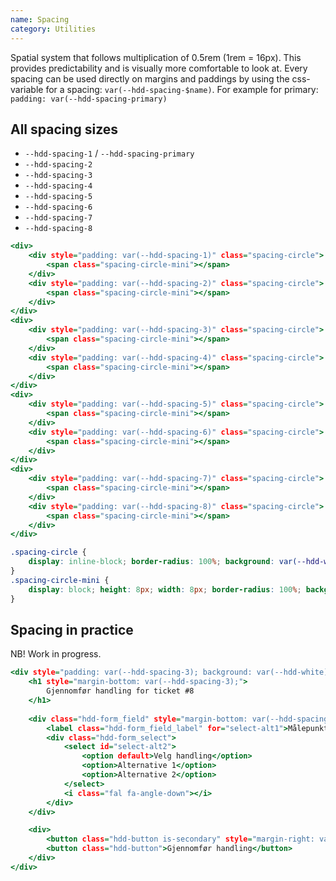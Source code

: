 ```yaml
---
name: Spacing
category: Utilities
---
```


Spatial system that follows multiplication of 0.5rem (1rem = 16px). This provides predictability and is visually more comfortable to look at. Every spacing can be used directly on margins and paddings by using the css-variable for a spacing: `var(--hdd-spacing-$name)`. For example for primary: `padding: var(--hdd-spacing-primary)`

## All spacing sizes

- `--hdd-spacing-1` / `--hdd-spacing-primary`
- `--hdd-spacing-2`
- `--hdd-spacing-3`
- `--hdd-spacing-4`
- `--hdd-spacing-5`
- `--hdd-spacing-6`
- `--hdd-spacing-7`
- `--hdd-spacing-8`

```spacing.html
<div>
	<div style="padding: var(--hdd-spacing-1)" class="spacing-circle">
		<span class="spacing-circle-mini"></span>
	</div>
	<div style="padding: var(--hdd-spacing-2)" class="spacing-circle">
		<span class="spacing-circle-mini"></span>
	</div>
</div>
<div>
	<div style="padding: var(--hdd-spacing-3)" class="spacing-circle">
		<span class="spacing-circle-mini"></span>
	</div>
	<div style="padding: var(--hdd-spacing-4)" class="spacing-circle">
		<span class="spacing-circle-mini"></span>
	</div>
</div>
<div>
	<div style="padding: var(--hdd-spacing-5)" class="spacing-circle">
		<span class="spacing-circle-mini"></span>
	</div>
	<div style="padding: var(--hdd-spacing-6)" class="spacing-circle">
		<span class="spacing-circle-mini"></span>
	</div>
</div>
<div>
	<div style="padding: var(--hdd-spacing-7)" class="spacing-circle">
		<span class="spacing-circle-mini"></span>
	</div>
	<div style="padding: var(--hdd-spacing-8)" class="spacing-circle">
		<span class="spacing-circle-mini"></span>
	</div>
</div>
```

```spacing.css	hidden
.spacing-circle {
	display: inline-block; border-radius: 100%; background: var(--hdd-white); box-shadow: var(--hdd-shadow-strong); margin: var(--hdd-spacing-1); vertical-align: middle;
}
.spacing-circle-mini {
	display: block; height: 8px; width: 8px; border-radius: 100%; background: var(--hdd-grey-medium); 
}
```

## Spacing in practice
NB! Work in progress.

```spacing-realistic.html
<div style="padding: var(--hdd-spacing-3); background: var(--hdd-white); border-radius: 5px;">
	<h1 style="margin-bottom: var(--hdd-spacing-3);">
		Gjennomfør handling for ticket #8
	</h1>
	
	<div class="hdd-form_field" style="margin-bottom: var(--hdd-spacing-2)">
		<label class="hdd-form_field_label" for="select-alt1">Målepunkt</label>
		<div class="hdd-form_select">
			<select id="select-alt2">
				<option default>Velg handling</option>
				<option>Alternative 1</option>
				<option>Alternative 2</option>
			</select>
			<i class="fal fa-angle-down"></i>
		</div>
	</div>

	<div>
		<button class="hdd-button is-secondary" style="margin-right: var(--hdd-spacing-2);">Avbryt</button>
		<button class="hdd-button">Gjennomfør handling</button>
	</div>
</div>
```
